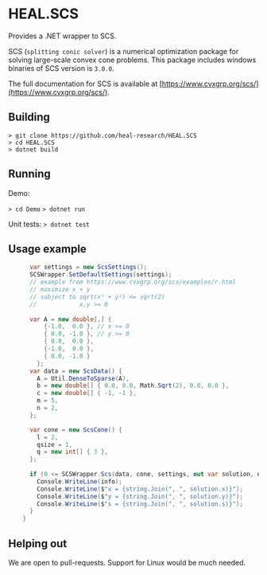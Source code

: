 # HEAL.SCS 

Provides a .NET wrapper to SCS.

SCS (`splitting conic solver`) is a numerical optimization package for solving
large-scale convex cone problems. This package includes windows binaries of SCS version is `3.0.0`.

The full documentation for SCS is available at [https://www.cvxgrp.org/scs/](https://www.cvxgrp.org/scs/). 

## Building

```
> git clone https://github.com/heal-research/HEAL.SCS
> cd HEAL.SCS
> dotnet build
```

## Running 
Demo:

`> cd Demo`
`> dotnet run`

Unit tests:
`> dotnet test`

## Usage example
```csharp
      var settings = new ScsSettings();
      SCSWrapper.SetDefaultSettings(settings);
      // example from https://www.cvxgrp.org/scs/examples/r.html
      // maximize x + y
      // subject to sqrt(x² + y²) <= sqrt(2)
      //            x,y >= 0
	  
      var A = new double[,] {
          {-1.0,  0.0 }, // x >= 0
          { 0.0, -1.0 }, // y >= 0
          { 0.0,  0.0 },
          {-1.0,  0.0 },
          { 0.0, -1.0 }
        };
      var data = new ScsData() {
        A = Util.DenseToSparse(A),
        b = new double[] { 0.0, 0.0, Math.Sqrt(2), 0.0, 0.0 },
        c = new double[] { -1, -1 },
        m = 5,
		n = 2,
	  };

      var cone = new ScsCone() {
        l = 2,
        qsize = 1,
        q = new int[] { 3 },
	  };
	  
      if (0 <= SCSWrapper.Scs(data, cone, settings, out var solution, out var info)) {
        Console.WriteLine(info);
        Console.WriteLine($"x = {string.Join(", ", solution.x)}");
        Console.WriteLine($"y = {string.Join(", ", solution.y)}");
        Console.WriteLine($"s = {string.Join(", ", solution.s)}");
      }
    }
```

## Helping out
We are open to pull-requests. Support for Linux would be much needed.
